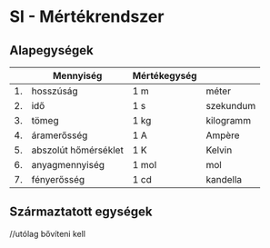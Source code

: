 # SI - Mértékrendszer

## Alapegységek

|     | Mennyiség            | Mértékegység |           |
| --- | -------------------- | ------------ | --------- |
| 1.  | hosszúság            | 1 m          | méter     |
| 2.  | idő                  | 1 s          | szekundum |
| 3.  | tömeg                | 1 kg         | kilogramm |
| 4.  | áramerősség          | 1 A          | Ampère    |
| 5.  | abszolút hőmérséklet | 1 K          | Kelvin    |
| 6.  | anyagmennyiség       | 1 mol        | mol       |
| 7.  | fényerősség          | 1 cd         | kandella  |

## Származtatott egységek

//utólag bővíteni kell